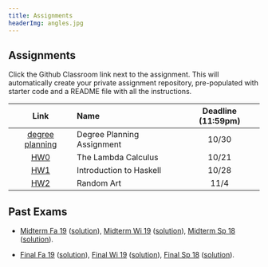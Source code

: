 ```yaml
---
title: Assignments
headerImg: angles.jpg
---
```


## Assignments


Click the Github Classroom link next to the assignment. 
This will automatically create your private assignment repository, 
pre-populated with starter code and a README file with all the instructions.

| Link                                             | Name                            | Deadline (11:59pm)        |
|:------------------------------------------------:|:--------------------------------|:-------------------------:|
| [degree planning](https://docs.google.com/document/d/1EqtW-zWbwLhjZPjXfzY4YFq2OA7UdCWedLv-6DiwCD4/edit?usp=sharing) |Degree Planning Assignment       | 10/30    |
| [HW0](https://classroom.github.com/a/U8pnNE9G)   | The Lambda Calculus             | 10/21                      |            
| [HW1](https://classroom.github.com/a/HwHE3vCH)   | Introduction to Haskell         | 10/28                      |            
| [HW2](https://classroom.github.com/a/VtMhFqJQ)   | Random Art                      | 11/4                       |

<!--
| [HW1]()   | Introduction to Haskell         | 4/22                      |            
| [HW2]()   | Random Art                      | ~~4/29~~  5/1             |
| [HW3]()   | All about Fold                  | ~~5/8~~   5/11            |          
| [HW4]()   | Nano                            | 5/20                      |
| [HW5]()   | Type Classes                    | ~~6/3~~ 6/5               |
-->


<!--
- [HW #0](https://github.com/cse130-fa19/00-lambda): The Lambda Calculus (due Wed 10/16 by 11:59pm)

- [HW #1](https://github.com/cse130-fa19/01-haskell): Introduction to Haskell (due Wed 10/23 by 11:59pm)

- [HW #2](https://github.com/cse130-fa19/02-random-art): Random Art (due Wed 10/30 by 11:59pm)

- [HW #3](https://github.com/cse130-fa19/03-fold): All about Fold (due Wed 11/6 by 11:59pm)

- [HW #4](https://github.com/cse130-fa19/04-nano): Nano (due Wed 11/20 by 11:59pm)

- [HW #5](https://github.com/cse130-fa19/05-classes): Type Classes (due Wed 12/4  by 11:59pm)
-->


## Past Exams

- [Midterm Fa 19](/static/raw/130-midterm-fa19.pdf) ([solution](/static/raw/130-midterm-fa19-solution.pdf)),
  [Midterm Wi 19](/static/raw/130-midterm-wi19.pdf) ([solution](/static/raw/130-midterm-wi19-solution.pdf)),
  [Midterm Sp 18](/static/raw/130-midterm-sp18.pdf) ([solution](/static/raw/130-midterm-sp18-solution.pdf)).

- [Final Fa 19](/static/raw/130-final-fa19.pdf) ([solution](/static/raw/130-final-fa19-solution.pdf)),
  [Final Wi 19](/static/raw/130-final-wi19.pdf) ([solution](/static/raw/130-final-wi19-solution.pdf)),
  [Final Sp 18](/static/raw/130-final-sp18.pdf) ([solution](/static/raw/130-final-sp18-solution.pdf)).

  
